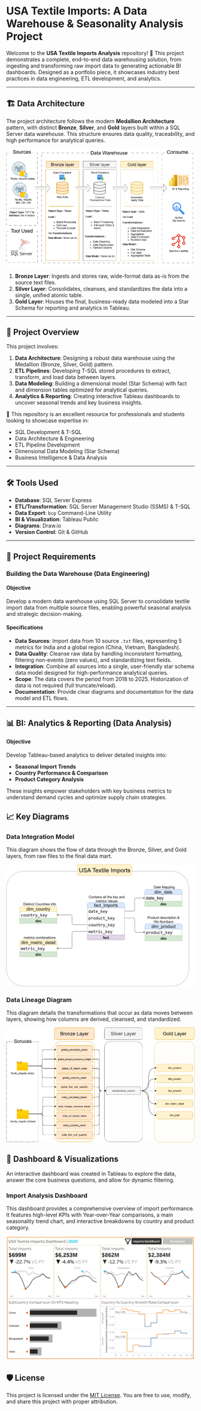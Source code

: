 # USA Textile Imports: A Data Warehouse & Seasonality Analysis Project

Welcome to the **USA Textile Imports Analysis** repository! 🚀
This project demonstrates a complete, end-to-end data warehousing solution, from ingesting and transforming raw import data to generating actionable BI dashboards. Designed as a portfolio piece, it showcases industry best practices in data engineering, ETL development, and analytics.

---
## 🏗️ Data Architecture

The project architecture follows the modern **Medallion Architecture** pattern, with distinct **Bronze**, **Silver**, and **Gold** layers built within a SQL Server data warehouse. This structure ensures data quality, traceability, and high performance for analytical queries.

![Data Architecture](docs/images/project_architecture.png)

1.  **Bronze Layer**: Ingests and stores raw, wide-format data as-is from the source text files.
2.  **Silver Layer**: Consolidates, cleanses, and standardizes the data into a single, unified atomic table.
3.  **Gold Layer**: Houses the final, business-ready data modeled into a Star Schema for reporting and analytics in Tableau.

---
## 📖 Project Overview

This project involves:

1.  **Data Architecture**: Designing a robust data warehouse using the Medallion (Bronze, Silver, Gold) pattern.
2.  **ETL Pipelines**: Developing T-SQL stored procedures to extract, transform, and load data between layers.
3.  **Data Modeling**: Building a dimensional model (Star Schema) with fact and dimension tables optimized for analytical queries.
4.  **Analytics & Reporting**: Creating interactive Tableau dashboards to uncover seasonal trends and key business insights.

🎯 This repository is an excellent resource for professionals and students looking to showcase expertise in:
- SQL Development & T-SQL
- Data Architecture & Engineering
- ETL Pipeline Development
- Dimensional Data Modeling (Star Schema)
- Business Intelligence & Data Analysis

---

## 🛠️ Tools Used

- **Database**: SQL Server Express
- **ETL/Transformation**: SQL Server Management Studio (SSMS) & T-SQL
- **Data Export**: `bcp` Command-Line Utility
- **BI & Visualization**: Tableau Public
- **Diagrams**: Draw.io
- **Version Control**: Git & GitHub

---

## 🚀 Project Requirements

### Building the Data Warehouse (Data Engineering)

#### Objective
Develop a modern data warehouse using SQL Server to consolidate textile import data from multiple source files, enabling powerful seasonal analysis and strategic decision-making.

#### Specifications
- **Data Sources**: Import data from 10 source `.txt` files, representing 5 metrics for India and a global region (China, Vietnam, Bangladesh).
- **Data Quality**: Cleanse raw data by handling inconsistent formatting, filtering non-events (zero values), and standardizing text fields.
- **Integration**: Combine all sources into a single, user-friendly star schema data model designed for high-performance analytical queries.
- **Scope**: The data covers the period from 2018 to 2025. Historization of data is not required (full truncate/reload).
- **Documentation**: Provide clear diagrams and documentation for the data model and ETL flows.

---
## 📊 BI: Analytics & Reporting (Data Analysis)

#### Objective
Develop Tableau-based analytics to deliver detailed insights into:
- **Seasonal Import Trends**
- **Country Performance & Comparison**
- **Product Category Analysis**

These insights empower stakeholders with key business metrics to understand demand cycles and optimize supply chain strategies.

## 📈 Key Diagrams

### Data Integration Model
This diagram shows the flow of data through the Bronze, Silver, and Gold layers, from raw files to the final data mart.

![Data Integration Model](docs/images/data_integration_model.png)

### Data Lineage Diagram
This diagram details the transformations that occur as data moves between layers, showing how columns are derived, cleansed, and standardized.

![Data Lineage Diagram](docs/images/data_lineage_diagram.png)

## 🎨 Dashboard & Visualizations
An interactive dashboard was created in Tableau to explore the data, answer the core business questions, and allow for dynamic filtering.

### Import Analysis Dashboard
This dashboard provides a comprehensive overview of import performance. It features high-level KPIs with Year-over-Year comparisons, a main seasonality trend chart, and interactive breakdowns by country and product category.

![Main Dashboard](docs/images/dashboard_summary.png)

## 🛡️ License

This project is licensed under the [MIT License](LICENSE). You are free to use, modify, and share this project with proper attribution.


